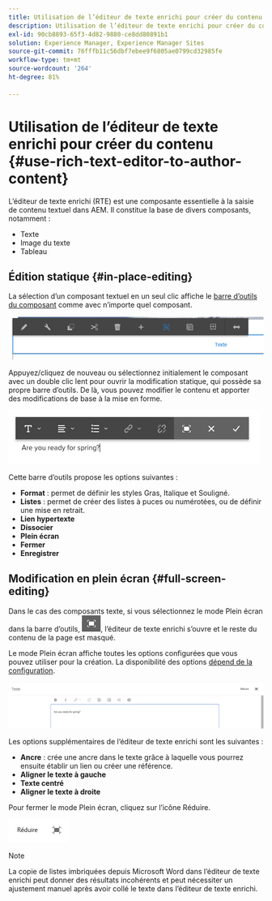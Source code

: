 ```yaml
---
title: Utilisation de l’éditeur de texte enrichi pour créer du contenu
description: Utilisation de l’éditeur de texte enrichi pour créer du contenu dans Adobe Experience Manager 6.5.
exl-id: 90cb8893-65f3-4d82-9880-ce8dd80891b1
solution: Experience Manager, Experience Manager Sites
source-git-commit: 76fffb11c56dbf7ebee9f6805ae0799cd32985fe
workflow-type: tm+mt
source-wordcount: '264'
ht-degree: 81%

---
```


# Utilisation de l’éditeur de texte enrichi pour créer du contenu {#use-rich-text-editor-to-author-content}

L’éditeur de texte enrichi (RTE) est une composante essentielle à la saisie de contenu textuel dans AEM. Il constitue la base de divers composants, notamment :

* Texte
* Image du texte
* Tableau

## Édition statique {#in-place-editing}

La sélection d’un composant textuel en un seul clic affiche le [barre d’outils du composant](/help/sites-authoring/editing-content.md#edit-configure-copy-cut-delete-paste) comme avec n’importe quel composant.

![screen_shot_2018-03-21at163054](assets/screen_shot_2018-03-21at163054.png)

Appuyez/cliquez de nouveau ou sélectionnez initialement le composant avec un double clic lent pour ouvrir la modification statique, qui possède sa propre barre d’outils. De là, vous pouvez modifier le contenu et apporter des modifications de base à la mise en forme.

![screen_shot_2018-03-21at163214](assets/screen_shot_2018-03-21at163214.png)

Cette barre d’outils propose les options suivantes :

* **Format** : permet de définir les styles Gras, Italique et Souligné.
* **Listes** : permet de créer des listes à puces ou numérotées, ou de définir une mise en retrait.
* **Lien hypertexte**
* **Dissocier**
* **Plein écran**
* **Fermer**
* **Enregistrer**

## Modification en plein écran {#full-screen-editing}

Dans le cas des composants texte, si vous sélectionnez le mode Plein écran dans la barre d’outils, ![Mode de modification en plein écran](do-not-localize/screen_shot_2018-03-21at163236.png), l’éditeur de texte enrichi s’ouvre et le reste du contenu de la page est masqué.

Le mode Plein écran affiche toutes les options configurées que vous pouvez utiliser pour la création. La disponibilité des options [dépend de la configuration](/help/sites-administering/rich-text-editor.md).

![screen_shot_2018-03-21at163248](assets/screen_shot_2018-03-21at163248.png)

Les options supplémentaires de l’éditeur de texte enrichi sont les suivantes :

* **Ancre** : crée une ancre dans le texte grâce à laquelle vous pourrez ensuite établir un lien ou créer une référence.
* **Aligner le texte à gauche**
* **Texte centré**
* **Aligner le texte à droite**

Pour fermer le mode Plein écran, cliquez sur l’icône Réduire.

![screen_shot_2018-03-21at163323](assets/screen_shot_2018-03-21at163323.png)

>[!NOTE]
>
>La copie de listes imbriquées depuis Microsoft Word dans l’éditeur de texte enrichi peut donner des résultats incohérents et peut nécessiter un ajustement manuel après avoir collé le texte dans l’éditeur de texte enrichi.

